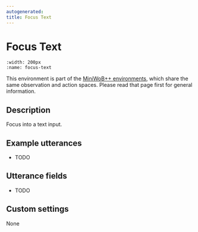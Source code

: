 ```yaml
---
autogenerated:
title: Focus Text
---
```


# Focus Text

```{figure} ../../_static/videos/miniwob/focus-text.gif 
:width: 200px
:name: focus-text
```

This environment is part of the <a href='..'>MiniWoB++ environments</a>, which share the same observation and action spaces. Please read that page first for general information.

## Description

Focus into a text input.

## Example utterances

* TODO

## Utterance fields

* TODO

## Custom settings

None
